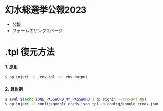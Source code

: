 # 幻水総選挙公報2023
- 公報
- フォームのサンクスページ

# .tpl 復元方法

#### 1. 原則

```bash
$ op inject -i .env.tpl -o .env.output
```

#### 2. 具体例

```bash
$ eval $(echo $ONE_PASSWORD_MY_PASSWORD | op signin --account my)
$ op inject -i config/google_creds.json.tpl -o config/google_creds.json
```
